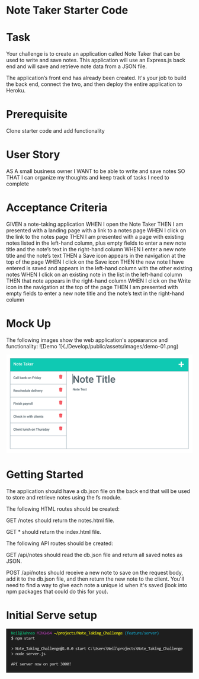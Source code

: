 # Note Taker Starter Code
# Task
Your challenge is to create an application called Note Taker that can be used to write and save notes. 
This application will use an Express.js back end and will save and retrieve note data from a JSON file.

The application’s front end has already been created. 
It's your job to build the back end, connect the two, and then deploy the entire application to Heroku.
# Prerequisite
Clone starter code and add functionality

# User Story
AS A small business owner
I WANT to be able to write and save notes
SO THAT I can organize my thoughts and keep track of tasks I need to complete

# Acceptance Criteria
GIVEN a note-taking application
WHEN I open the Note Taker
THEN I am presented with a landing page with a link to a notes page
WHEN I click on the link to the notes page
THEN I am presented with a page with existing notes listed in the left-hand column, plus empty fields to enter a new note title and the note’s text in the right-hand column
WHEN I enter a new note title and the note’s text
THEN a Save icon appears in the navigation at the top of the page
WHEN I click on the Save icon
THEN the new note I have entered is saved and appears in the left-hand column with the other existing notes
WHEN I click on an existing note in the list in the left-hand column
THEN that note appears in the right-hand column
WHEN I click on the Write icon in the navigation at the top of the page
THEN I am presented with empty fields to enter a new note title and the note’s text in the right-hand column

# Mock Up
The following images show the web application's appearance and functionality:
![Demo 1}(./Develop/public/assets/images/demo-01.png)


![Demo2](./Develop/public/assets/images/demo-01.png)

# Getting Started
The application should have a db.json file on the back end that will be used to store and retrieve notes using the fs module.

The following HTML routes should be created:

GET /notes should return the notes.html file.

GET * should return the index.html file.

The following API routes should be created:

GET /api/notes should read the db.json file and return all saved notes as JSON.

POST /api/notes should receive a new note to save on the request body, add it to the db.json file, and then return the new note to the client. You'll need to find a way to give each note a unique id when it's saved (look into npm packages that could do this for you).

# Initial Serve setup

![Sever active](./Develop/public/assets/images/server_on.PNG)
